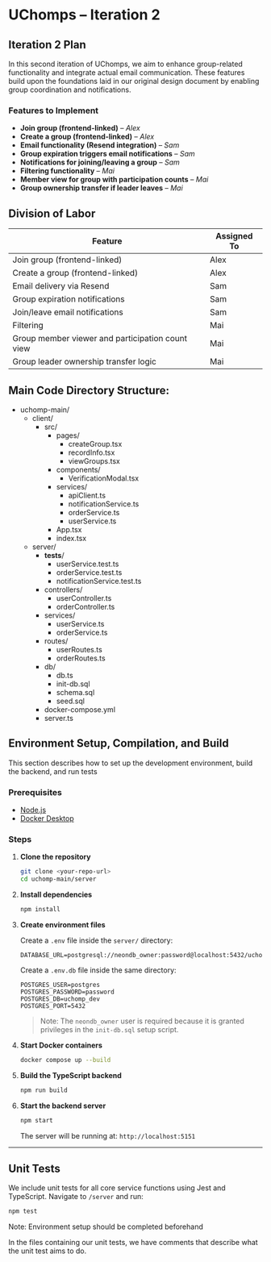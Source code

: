 # UChomps – Iteration 2

## Iteration 2 Plan

In this second iteration of UChomps, we aim to enhance group-related functionality and integrate actual email communication. These features build upon the foundations laid in our original design document by enabling group coordination and notifications.

### Features to Implement
- **Join group (frontend-linked)** – *Alex*
- **Create a group (frontend-linked)** – *Alex*
- **Email functionality (Resend integration)** – *Sam*
- **Group expiration triggers email notifications** – *Sam*
- **Notifications for joining/leaving a group** – *Sam*
- **Filtering functionality** – *Mai*
- **Member view for group with participation counts** – *Mai*
- **Group ownership transfer if leader leaves** – *Mai*

## Division of Labor

| Feature                                          | Assigned To |
|--------------------------------------------------|-------------|
| Join group (frontend-linked)                     | Alex        |
| Create a group (frontend-linked)                 | Alex        |
| Email delivery via Resend                        | Sam         |
| Group expiration notifications                   | Sam         |
| Join/leave email notifications                   | Sam         |
| Filtering                                        | Mai         |
| Group member viewer and participation count view | Mai         |
| Group leader ownership transfer logic            | Mai         |

## Main Code Directory Structure:

- uchomp-main/
  - client/
    - src/
      - pages/
        - createGroup.tsx
        - recordInfo.tsx
        - viewGroups.tsx
      - components/
        - VerificationModal.tsx
      - services/
        - apiClient.ts
        - notificationService.ts
        - orderService.ts
        - userService.ts
      - App.tsx
      - index.tsx
  - server/
    - __tests__/
      - userService.test.ts
      - orderService.test.ts
      - notificationService.test.ts
    - controllers/
      - userController.ts
      - orderController.ts
    - services/
      - userService.ts
      - orderService.ts
    - routes/
      - userRoutes.ts
      - orderRoutes.ts
    - db/
      - db.ts
      - init-db.sql
      - schema.sql
      - seed.sql
    - docker-compose.yml
    - server.ts

## Environment Setup, Compilation, and Build

This section describes how to set up the development environment, build the backend, and run tests

### Prerequisites

- [Node.js](https://nodejs.org/)
- [Docker Desktop](https://docs.docker.com/desktop/)

### Steps

1. **Clone the repository**
   ```bash
   git clone <your-repo-url>
   cd uchomp-main/server
   ```

2. **Install dependencies**
   ```bash
   npm install
   ```

3. **Create environment files**

   Create a `.env` file inside the `server/` directory:
   ```env
   DATABASE_URL=postgresql://neondb_owner:password@localhost:5432/uchomp_dev
   ```

   Create a `.env.db` file inside the same directory:
   ```env
   POSTGRES_USER=postgres
   POSTGRES_PASSWORD=password
   POSTGRES_DB=uchomp_dev
   POSTGRES_PORT=5432
   ```

   > Note: The `neondb_owner` user is required because it is granted privileges in the `init-db.sql` setup script.

4. **Start Docker containers**
   ```bash
   docker compose up --build
   ```

5. **Build the TypeScript backend**
   ```bash
   npm run build
   ```

6. **Start the backend server**
   ```bash
   npm start
   ```

   The server will be running at: `http://localhost:5151`

---

## Unit Tests

We include unit tests for all core service functions using Jest and TypeScript. Navigate to `/server` and run:

```bash
npm test
```
Note: Environment setup should be completed beforehand

In the files containing our unit tests, we have comments that describe what the unit test aims to do.


